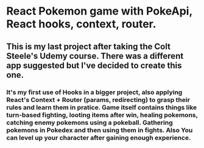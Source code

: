 # React Pokemon game with PokeApi, React hooks, context, router.

## This is my last project after taking the Colt Steele's Udemy course. There was a different app suggested but I've decided to create this one.

### It's my first use of Hooks in a bigger project, also applying React's Context + Router (params, redirecting) to grasp their rules and learn them in pratice. Game itself contains things like turn-based fighting, looting items after win, healing pokemons, catching enemy pokemons using a pokeball. Gathering pokemons in Pokedex and then using them in fights. Also You can level up your character after gaining enough experience.
